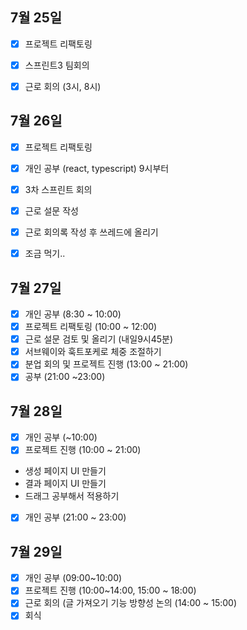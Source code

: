 ## 7월 25일

- [x] 프로젝트 리팩토링
- [x] 스프린트3 팀회의
- [x] 근로 회의 (3시, 8시)


## 7월 26일

- [x] 프로젝트 리팩토링
- [x] 개인 공부 (react, typescript) 9시부터
- [x] 3차 스프린트 회의
- [x] 근로 설문 작성
- [x] 근로 회의록 작성 후 쓰레드에 올리기
- [x] 조금 먹기..


## 7월 27일

- [x] 개인 공부 (8:30 ~ 10:00)
- [x] 프로젝트 리팩토링 (10:00 ~ 12:00)
- [x] 근로 설문 검토 및 올리기 (내일9시45분)
- [x] 서브웨이와 훅트포케로 체중 조절하기
- [x] 분업 회의 및 프로젝트 진행 (13:00 ~ 21:00)
- [x] 공부 (21:00 ~23:00)

## 7월 28일

- [x] 개인 공부 (~10:00)
- [x] 프로젝트 진행 (10:00 ~ 21:00)
- 생성 페이지 UI 만들기
- 결과 페이지 UI 만들기
- 드래그 공부해서 적용하기
- [x] 개인 공부 (21:00 ~ 23:00)

## 7월 29일

- [x] 개인 공부 (09:00~10:00)
- [x] 프로젝트 진행 (10:00~14:00, 15:00 ~ 18:00)
- [x] 근로 회의 (글 가져오기 기능 방향성 논의 (14:00 ~ 15:00)
- [x] 회식
